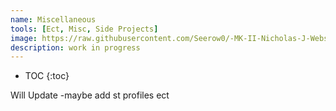 ```yaml
---
name: Miscellaneous
tools: [Ect, Misc, Side Projects]
image: https://raw.githubusercontent.com/Seerow0/-MK-II-Nicholas-J-Website-/main/gifs/kermit.gif
description: work in progress
---
```


* TOC
{:toc}

Will Update 
-maybe add st profiles ect
